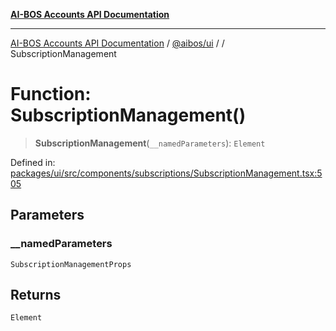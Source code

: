 [**AI-BOS Accounts API Documentation**](../../../README.md)

***

[AI-BOS Accounts API Documentation](../../../README.md) / [@aibos/ui](../README.md) / [](../README.md) / SubscriptionManagement

# Function: SubscriptionManagement()

> **SubscriptionManagement**(`__namedParameters`): `Element`

Defined in: [packages/ui/src/components/subscriptions/SubscriptionManagement.tsx:505](https://github.com/pohlai88/accounts/blob/48103fb36d28b2b9bfb33472b6de2f719773cde9/packages/ui/src/components/subscriptions/SubscriptionManagement.tsx#L505)

## Parameters

### \_\_namedParameters

`SubscriptionManagementProps`

## Returns

`Element`
